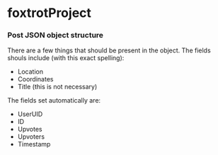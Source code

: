 # foxtrotProject

### Post JSON object structure
There are a few things that should be present in the object. The fields shouls include (with this exact spelling):
- Location
- Coordinates
- Title (this is not necessary)

The fields set automatically are:
- UserUID
- ID
- Upvotes
- Upvoters
- Timestamp
